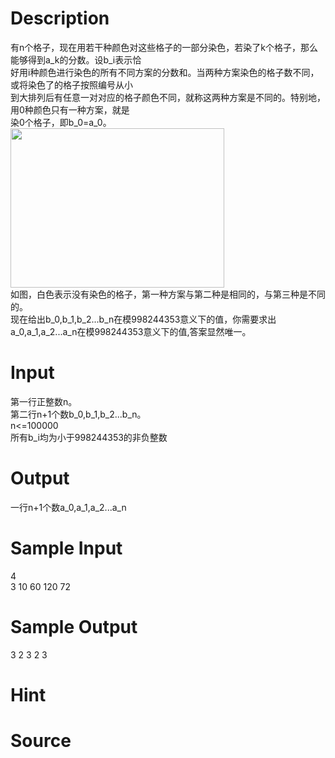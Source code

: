 
# Description

<div class="content"><div>有n个格子，现在用若干种颜色对这些格子的一部分染色，若染了k个格子，那么能够得到a_k的分数。设b_i表示恰</div>
<div>好用i种颜色进行染色的所有不同方案的分数和。当两种方案染色的格子数不同，或将染色了的格子按照编号从小</div>
<div>到大排列后有任意一对对应的格子颜色不同，就称这两种方案是不同的。特别地，用0种颜色只有一种方案，就是</div>
<div>染0个格子，即b_0=a_0。</div>
<div><img src="/source/bzoj/4969/img/aHR0cHM6Ly9seWRzeS5jb20vSnVkZ2VPbmxpbmUvdXBsb2FkLzIwMTcwOC8xMS5qcGc=.jpg" width="342" height="255" alt=""/></div>
<div>如图，白色表示没有染色的格子，第一种方案与第二种是相同的，与第三种是不同的。</div>
<div>现在给出b_0,b_1,b_2...b_n在模998244353意义下的值，你需要求出a_0,a_1,a_2...a_n在模998244353意义下的值,答案显然唯一。</div>
<div></div>
<p></p></div>

# Input

<div class="content"><div>
<div>第一行正整数n。</div>
<div>第二行n+1个数b_0,b_1,b_2...b_n。</div>
<div>n&lt;=100000</div>
<div>所有b_i均为小于998244353的非负整数</div>
<div></div>
</div>
<p></p></div>

# Output

<div class="content"><p>一行n+1个数a_0,a_1,a_2...a_n</p>
<p></p></div>

# Sample Input

<div class="content"><span class="sampledata">4<br/>
3 10 60 120 72</span></div>

# Sample Output

<div class="content"><span class="sampledata">3 2 3 2 3 </span></div>

# Hint

<div class="content"><p></p></div>

# Source

<div class="content"><p><a href="problemset.php?search="></a></p></div>


